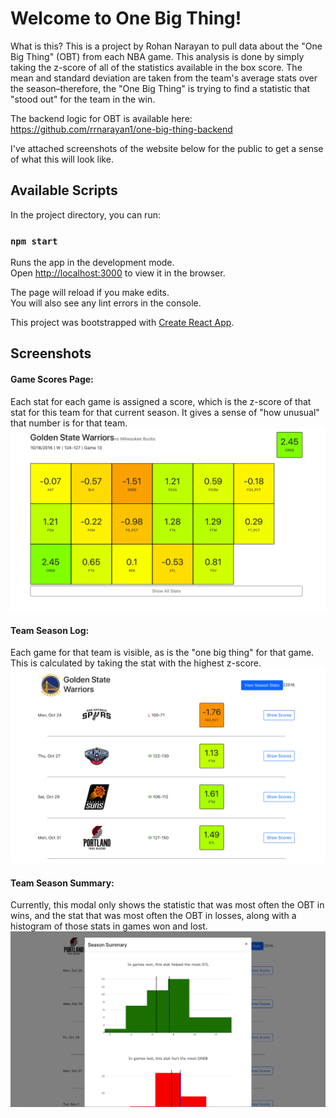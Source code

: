# Welcome to One Big Thing!

What is this? This is a project by Rohan Narayan to pull data about the "One Big Thing" (OBT) from each NBA game. This analysis is done by simply taking the z-score of all of the statistics available in the box score. The mean and standard deviation are taken from the team's average stats over the season–therefore, the "One Big Thing" is trying to find a statistic that "stood out" for the team in the win.

The backend logic for OBT is available here: https://github.com/rrnarayan1/one-big-thing-backend

I've attached screenshots of the website below for the public to get a sense of what this will look like.

## Available Scripts

In the project directory, you can run:

### `npm start`

Runs the app in the development mode.<br>
Open [http://localhost:3000](http://localhost:3000) to view it in the browser.

The page will reload if you make edits.<br>
You will also see any lint errors in the console.

This project was bootstrapped with [Create React App](https://github.com/facebook/create-react-app).

## Screenshots

#### Game Scores Page: 
Each stat for each game is assigned a score, which is the z-score of that stat for this team for that current season. It gives a sense of "how unusual" that number is for that team.
![Image of Game Scores](./public/game-scores.png)


#### Team Season Log: 
Each game for that team is visible, as is the "one big thing" for that game. This is calculated by taking the stat with the highest z-score.
![Image of Team Season Log](./public/team-season-log.png)

#### Team Season Summary: 
Currently, this modal only shows the statistic that was most often the OBT in wins, and the stat that was most often the OBT in losses, along with a histogram of those stats in games won and lost.
![Image of Team Season Summary Modal](./public/season-summary-modal.png)
